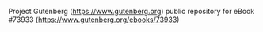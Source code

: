 Project Gutenberg (https://www.gutenberg.org) public repository for
eBook #73933 (https://www.gutenberg.org/ebooks/73933)

